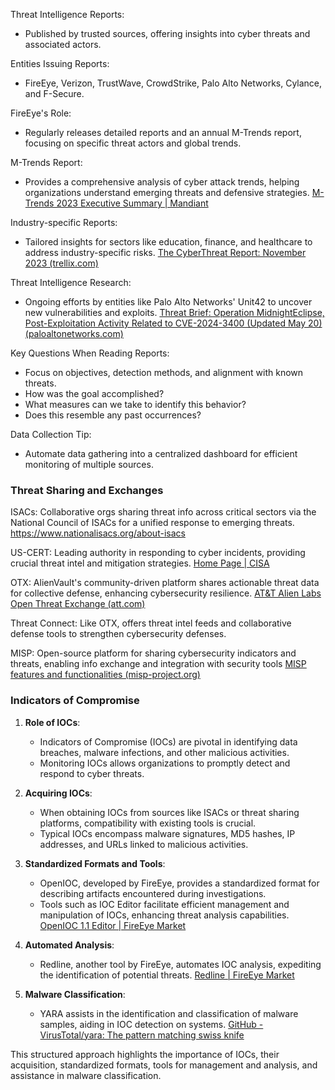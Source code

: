 
Threat Intelligence Reports:

- Published by trusted sources, offering insights into cyber threats and associated actors.

Entities Issuing Reports:

- FireEye, Verizon, TrustWave, CrowdStrike, Palo Alto Networks, Cylance, and F-Secure.

FireEye's Role:

- Regularly releases detailed reports and an annual M-Trends report, focusing on specific threat actors and global trends. 

M-Trends Report:

- Provides a comprehensive analysis of cyber attack trends, helping organizations understand emerging threats and defensive strategies.  [M-Trends 2023 Executive Summary | Mandiant](https://www.mandiant.com/resources/reports/m-trends-2023-executive-summary)

Industry-specific Reports:

- Tailored insights for sectors like education, finance, and healthcare to address industry-specific risks. [The CyberThreat Report: November 2023 (trellix.com)](https://www.trellix.com/solutions/gated-form/?docID=20ac2103-1f39-4c86-a2b8-995059730c01/)


Threat Intelligence Research:

- Ongoing efforts by entities like Palo Alto Networks' Unit42 to uncover new vulnerabilities and exploits. [Threat Brief: Operation MidnightEclipse, Post-Exploitation Activity Related to CVE-2024-3400 (Updated May 20) (paloaltonetworks.com)](https://unit42.paloaltonetworks.com/cve-2024-3400/)

Key Questions When Reading Reports:

- Focus on objectives, detection methods, and alignment with known threats.
-  How was the goal accomplished? 
-  What measures can we take to identify this behavior? 
-  Does this resemble any past occurrences?

Data Collection Tip:

- Automate data gathering into a centralized dashboard for efficient monitoring of multiple sources.

### Threat Sharing and Exchanges

ISACs: Collaborative orgs sharing threat info across critical sectors via the National Council of ISACs for a unified response to emerging threats. https://www.nationalisacs.org/about-isacs

US-CERT: Leading authority in responding to cyber incidents, providing crucial threat intel and mitigation strategies. [Home Page | CISA](https://www.cisa.gov/)


OTX: AlienVault's community-driven platform shares actionable threat data for collective defense, enhancing cybersecurity resilience. [AT&T Alien Labs Open Threat Exchange (att.com)](https://cybersecurity.att.com/open-threat-exchange)

Threat Connect: Like OTX, offers threat intel feeds and collaborative defense tools to strengthen cybersecurity defenses.

MISP: Open-source platform for sharing cybersecurity indicators and threats, enabling info exchange and integration with security tools [MISP features and functionalities (misp-project.org)](https://www.misp-project.org/features/)

### Indicators of Compromise

1. **Role of IOCs**:
    
    - Indicators of Compromise (IOCs) are pivotal in identifying data breaches, malware infections, and other malicious activities.
    - Monitoring IOCs allows organizations to promptly detect and respond to cyber threats.
2. **Acquiring IOCs**:
    
    - When obtaining IOCs from sources like ISACs or threat sharing platforms, compatibility with existing tools is crucial.
    - Typical IOCs encompass malware signatures, MD5 hashes, IP addresses, and URLs linked to malicious activities.
3. **Standardized Formats and Tools**:
    
    - OpenIOC, developed by FireEye, provides a standardized format for describing artifacts encountered during investigations.
    - Tools such as IOC Editor facilitate efficient management and manipulation of IOCs, enhancing threat analysis capabilities. [OpenIOC 1.1 Editor | FireEye Market](https://fireeye.market/apps/211404)
    
1. **Automated Analysis**:
    
    - Redline, another tool by FireEye, automates IOC analysis, expediting the identification of potential threats. [Redline | FireEye Market](https://fireeye.market/apps/211364)
    
1. **Malware Classification**:
    
    - YARA assists in the identification and classification of malware samples, aiding in IOC detection on systems. [GitHub - VirusTotal/yara: The pattern matching swiss knife](https://github.com/virustotal/yara)
    

This structured approach highlights the importance of IOCs, their acquisition, standardized formats, tools for management and analysis, and assistance in malware classification.
